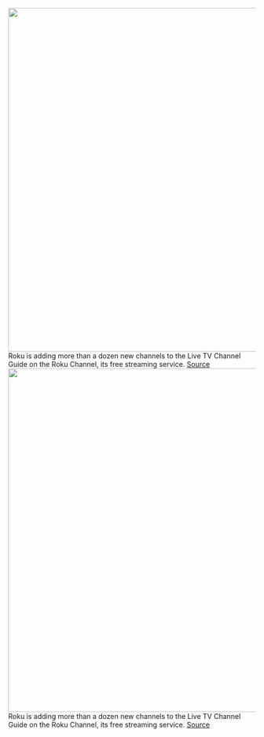 <img src='https://cdn.vox-cdn.com/thumbor/6TTQVkX66OTxuGzoNHyWBjEPXCE=/0x0:2040x1360/1200x800/filters:focal(761x673:1087x999)/cdn.vox-cdn.com/uploads/chorus_image/image/69735807/DSCF3628_Edited.0.jpg' width='700px' /><br/>
Roku is adding more than a dozen new channels to the Live TV Channel Guide on the Roku Channel, its free streaming service.
<a href='https://www.theverge.com/2021/8/17/22628020/roku-live-tv-guide-17-new-channels'> Source <a/><img src='https://cdn.vox-cdn.com/thumbor/6TTQVkX66OTxuGzoNHyWBjEPXCE=/0x0:2040x1360/1200x800/filters:focal(761x673:1087x999)/cdn.vox-cdn.com/uploads/chorus_image/image/69735807/DSCF3628_Edited.0.jpg' width='700px' /><br/>
Roku is adding more than a dozen new channels to the Live TV Channel Guide on the Roku Channel, its free streaming service.
<a href='https://www.theverge.com/2021/8/17/22628020/roku-live-tv-guide-17-new-channels'> Source <a/>